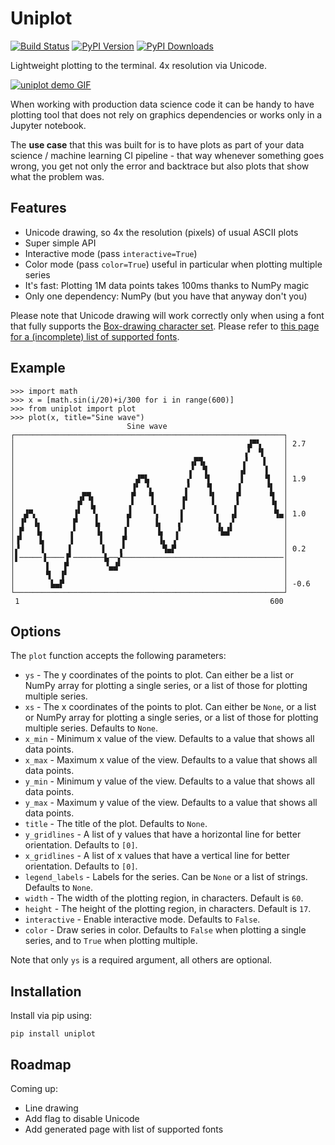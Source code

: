 # Uniplot
[![Build Status](https://travis-ci.org/olavolav/uniplot.svg?branch=master)](https://travis-ci.org/olavolav/uniplot)
[![PyPI Version](https://badge.fury.io/py/uniplot.svg)](https://pypi.org/project/uniplot/)
[![PyPI Downloads](https://img.shields.io/pypi/dm/uniplot)](https://pypistats.org/packages/uniplot)

Lightweight plotting to the terminal. 4x resolution via Unicode.

[![uniplot demo GIF](https://github.com/olavolav/uniplot/raw/master/resource/uniplot-demo.gif)](https://asciinema.org/a/Ldgn5pHOgxPJmIf2ZvlfIPR3L)

When working with production data science code it can be handy to have plotting
tool that does not rely on graphics dependencies or works only in a Jupyter notebook.

The **use case** that this was built for is to have plots as part of your data science /
machine learning CI pipeline - that way whenever something goes wrong, you get not only
the error and backtrace but also plots that show what the problem was.


## Features

* Unicode drawing, so 4x the resolution (pixels) of usual ASCII plots
* Super simple API
* Interactive mode (pass `interactive=True`)
* Color mode (pass `color=True`) useful in particular when plotting multiple series
* It's fast: Plotting 1M data points takes 100ms thanks to NumPy magic
* Only one dependency: NumPy (but you have that anyway don't you)

Please note that Unicode drawing will work correctly only when using a font that
fully supports the [Box-drawing character set](https://en.wikipedia.org/wiki/Box-drawing_character).
Please refer to [this page for a (incomplete) list of supported fonts](https://www.fileformat.info/info/unicode/block/block_elements/fontsupport.htm).


## Example

```
>>> import math
>>> x = [math.sin(i/20)+i/300 for i in range(600)]
>>> from uniplot import plot
>>> plot(x, title="Sine wave")
                          Sine wave
┌────────────────────────────────────────────────────────────┐
│                                                    ▟▀▚     │ 2.7
│                                                   ▗▘ ▝▌    │
│                                       ▗▛▜▖        ▞   ▐    │
│                                       ▞  ▜       ▗▌    ▌   │
│                           ▟▀▙        ▗▘  ▝▌      ▐     ▜   │ 1.9
│                          ▐▘ ▝▖       ▞    ▜      ▌     ▝▌  │
│              ▗▛▜▖        ▛   ▜      ▗▌    ▝▌    ▐▘      ▜  │
│              ▛  ▙       ▗▘   ▝▖     ▐      ▚    ▞       ▝▌ │
│  ▟▀▖        ▐▘  ▝▖      ▟     ▚     ▌      ▝▖  ▗▌        ▜▄│ 1.0
│ ▐▘ ▐▖       ▛    ▙      ▌     ▐▖   ▗▘       ▚  ▞           │
│ ▛   ▙      ▗▘    ▐▖    ▐       ▙   ▞        ▝▙▟▘           │
│▐▘   ▐▖     ▐      ▌    ▛       ▐▖ ▗▘                       │
│▞     ▌     ▌      ▐   ▗▘        ▜▄▛                        │ 0.2
│▌─────▐────▐▘───────▙──▞────────────────────────────────────│
│       ▌   ▛        ▝▄▟▘                                    │
│       ▜  ▐▘                                                │
│        ▙▄▛                                                 │ -0.6
└────────────────────────────────────────────────────────────┘
 1                                                        600
```


## Options

The `plot` function accepts the following parameters:

* `ys` - The y coordinates of the points to plot. Can either be a list or NumPy array for plotting a single series, or a list of those for plotting multiple series.
* `xs` - The x coordinates of the points to plot. Can either be `None`, or a list or NumPy array for plotting a single series, or a list of those for plotting multiple series. Defaults to `None`.
* `x_min` - Minimum x value of the view. Defaults to a value that shows all data points.
* `x_max` - Maximum x value of the view. Defaults to a value that shows all data points.
* `y_min` - Minimum y value of the view. Defaults to a value that shows all data points.
* `y_max` - Maximum y value of the view. Defaults to a value that shows all data points.
* `title` - The title of the plot. Defaults to `None`.
* `y_gridlines` - A list of y values that have a horizontal line for better orientation. Defaults to `[0]`.
* `x_gridlines` - A list of x values that have a vertical line for better orientation. Defaults to `[0]`.
* `legend_labels` - Labels for the series. Can be `None` or a list of strings. Defaults to `None`.
* `width` - The width of the plotting region, in characters. Default is `60`.
* `height` - The height of the plotting region, in characters. Default is `17`.
* `interactive` - Enable interactive mode. Defaults to `False`.
* `color` - Draw series in color. Defaults to `False` when plotting a single series, and to `True` when plotting multiple.

Note that only `ys` is a required argument, all others are optional.


## Installation

Install via pip using:

```
pip install uniplot
```


## Roadmap

Coming up:

* Line drawing
* Add flag to disable Unicode
* Add generated page with list of supported fonts
